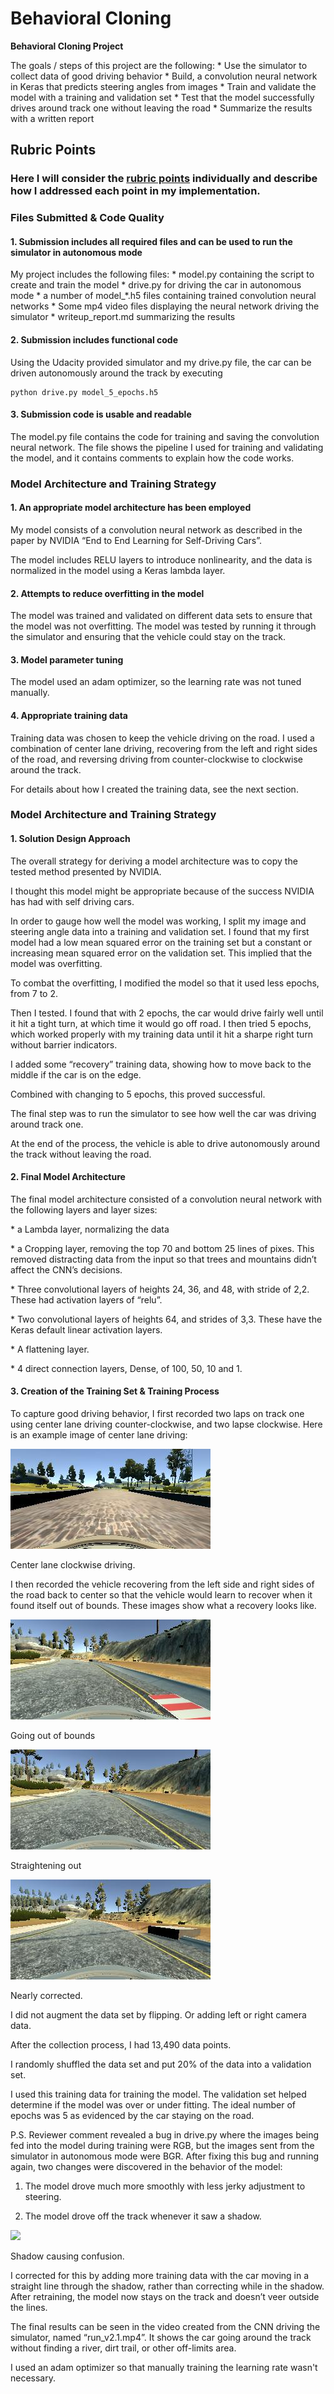 Behavioral Cloning
==================

**Behavioral Cloning Project**

The goals / steps of this project are the following: \* Use the simulator to
collect data of good driving behavior \* Build, a convolution neural network in
Keras that predicts steering angles from images \* Train and validate the model
with a training and validation set \* Test that the model successfully drives
around track one without leaving the road \* Summarize the results with a
written report

Rubric Points
-------------

### Here I will consider the [rubric points](https://review.udacity.com/#!/rubrics/432/view) individually and describe how I addressed each point in my implementation.

### Files Submitted & Code Quality

#### 1. Submission includes all required files and can be used to run the simulator in autonomous mode

My project includes the following files: \* model.py containing the script to
create and train the model \* drive.py for driving the car in autonomous mode \*
a number of model_\*.h5 files containing trained convolution neural networks \*
Some mp4 video files displaying the neural network driving the simulator \*
writeup_report.md summarizing the results

#### 2. Submission includes functional code

Using the Udacity provided simulator and my drive.py file, the car can be driven
autonomously around the track by executing

~~~~~~~~~~~~~~~~~~~~~~~~~~~~~~~~~~~~~~~~~~~~~~~~~~~~~~~~~~~~~~~~~~~~~~~~~~~~~~~~
python drive.py model_5_epochs.h5
~~~~~~~~~~~~~~~~~~~~~~~~~~~~~~~~~~~~~~~~~~~~~~~~~~~~~~~~~~~~~~~~~~~~~~~~~~~~~~~~

#### 3. Submission code is usable and readable

The model.py file contains the code for training and saving the convolution
neural network. The file shows the pipeline I used for training and validating
the model, and it contains comments to explain how the code works.

### Model Architecture and Training Strategy

#### 1. An appropriate model architecture has been employed

My model consists of a convolution neural network as described in the paper by
NVIDIA “End to End Learning for Self-Driving Cars”.

The model includes RELU layers to introduce nonlinearity, and the data is
normalized in the model using a Keras lambda layer.

#### 2. Attempts to reduce overfitting in the model

The model was trained and validated on different data sets to ensure that the
model was not overfitting. The model was tested by running it through the
simulator and ensuring that the vehicle could stay on the track.

#### 3. Model parameter tuning

The model used an adam optimizer, so the learning rate was not tuned manually.

#### 4. Appropriate training data

Training data was chosen to keep the vehicle driving on the road. I used a
combination of center lane driving, recovering from the left and right sides of
the road, and reversing driving from counter-clockwise to clockwise around the
track.

For details about how I created the training data, see the next section.

### Model Architecture and Training Strategy

#### 1. Solution Design Approach

The overall strategy for deriving a model architecture was to copy the tested
method presented by NVIDIA.

I thought this model might be appropriate because of the success NVIDIA has had
with self driving cars.

In order to gauge how well the model was working, I split my image and steering
angle data into a training and validation set. I found that my first model had a
low mean squared error on the training set but a constant or increasing mean
squared error on the validation set. This implied that the model was
overfitting.

To combat the overfitting, I modified the model so that it used less epochs,
from 7 to 2.

Then I tested. I found that with 2 epochs, the car would drive fairly well until
it hit a tight turn, at which time it would go off road. I then tried 5 epochs,
which worked properly with my training data until it hit a sharpe right turn
without barrier indicators.

I added some “recovery” training data, showing how to move back to the middle if
the car is on the edge.

Combined with changing to 5 epochs, this proved successful.

The final step was to run the simulator to see how well the car was driving
around track one.

At the end of the process, the vehicle is able to drive autonomously around the
track without leaving the road.

#### 2. Final Model Architecture

The final model architecture consisted of a convolution neural network with the
following layers and layer sizes:

\* a Lambda layer, normalizing the data

\* a Cropping layer, removing the top 70 and bottom 25 lines of pixes. This
removed distracting data from the input so that trees and mountains didn’t
affect the CNN’s decisions.

\* Three convolutional layers of heights 24, 36, and 48, with stride of 2,2.
These had activation layers of “relu”.

\* Two convolutional layers of heights 64, and strides of 3,3. These have the
Keras default linear activation layers.

\* A flattening layer.

\* 4 direct connection layers, Dense, of 100, 50, 10 and 1.

#### 3. Creation of the Training Set & Training Process

To capture good driving behavior, I first recorded two laps on track one using
center lane driving counter-clockwise, and two lapse clockwise. Here is an
example image of center lane driving:

![](media/8a4b0ee72a3e0398790508250e37318a.jpg)

Center lane clockwise driving.

I then recorded the vehicle recovering from the left side and right sides of the
road back to center so that the vehicle would learn to recover when it found
itself out of bounds. These images show what a recovery looks like.

![](media/c87d1c7f969e5b2f35b0d57c22223d07.jpg)

Going out of bounds

![](media/4fdf88e66570dc6695156c9bad5d93d1.jpg)

Straightening out

![](media/ae9dcd94e32ae169bd5b77278010166e.jpg)

Nearly corrected.

I did not augment the data set by flipping. Or adding left or right camera data.

After the collection process, I had 13,490 data points.

I randomly shuffled the data set and put 20% of the data into a validation set.

I used this training data for training the model. The validation set helped
determine if the model was over or under fitting. The ideal number of epochs was
5 as evidenced by the car staying on the road.

P.S. Reviewer comment revealed a bug in drive.py where the images being fed into
the model during training were RGB, but the images sent from the simulator in
autonomous mode were BGR. After fixing this bug and running again, two changes
were discovered in the behavior of the model:

1) The model drove much more smoothly with less jerky adjustment to steering.

2) The model drove off the track whenever it saw a shadow.

![](media/a3452fcde2fd96d87020f040919d4b65.jpg)

Shadow causing confusion.

I corrected for this by adding more training data with the car moving in a
straight line through the shadow, rather than correcting while in the shadow.
After retraining, the model now stays on the track and doesn’t veer outside the
lines.

The final results can be seen in the video created from the CNN driving the
simulator, named “run_v2.1.mp4”. It shows the car going around the track without
finding a river, dirt trail, or other off-limits area.

I used an adam optimizer so that manually training the learning rate wasn't
necessary.
